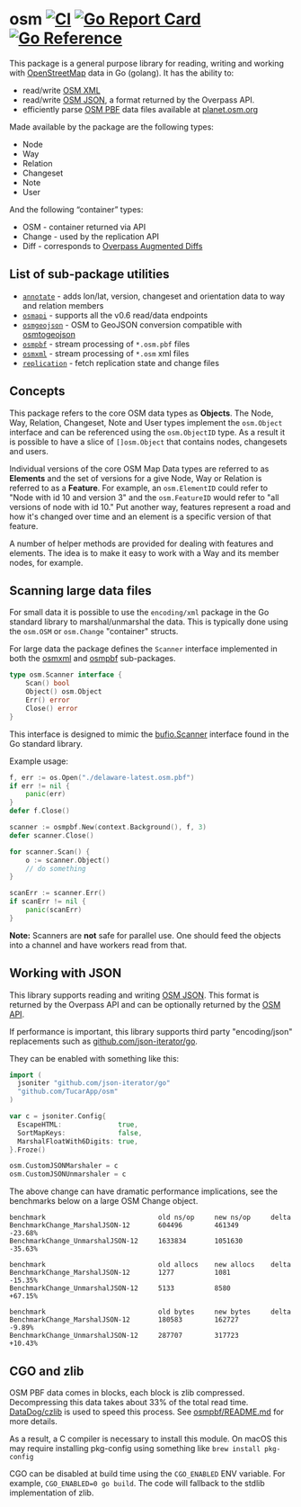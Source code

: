 # osm [![CI](https://github.com/TucarApp/osm/workflows/CI/badge.svg)](https://github.com/TucarApp/osm/actions?query=workflow%3ACI+event%3Apush) [![Go Report Card](https://goreportcard.com/badge/github.com/TucarApp/osm)](https://goreportcard.com/report/github.com/TucarApp/osm) [![Go Reference](https://pkg.go.dev/badge/github.com/TucarApp/osm.svg)](https://pkg.go.dev/github.com/TucarApp/osm)

This package is a general purpose library for reading, writing and working
with [OpenStreetMap](https://osm.org) data in Go (golang). It has the ability to:

-   read/write [OSM XML](https://wiki.openstreetmap.org/wiki/OSM_XML)
-   read/write [OSM JSON](https://wiki.openstreetmap.org/wiki/OSM_JSON),
    a format returned by the Overpass API.
-   efficiently parse [OSM PBF](https://wiki.openstreetmap.org/wiki/PBF_Format) data files available at
    [planet.osm.org](https://planet.osm.org/)

Made available by the package are the following types:

-   Node
-   Way
-   Relation
-   Changeset
-   Note
-   User

And the following “container” types:

-   OSM - container returned via API
-   Change - used by the replication API
-   Diff - corresponds to [Overpass Augmented Diffs](https://wiki.openstreetmap.org/wiki/Overpass_API/Augmented_Diffs)

## List of sub-package utilities

-   [`annotate`](annotate) - adds lon/lat, version, changeset and orientation data to way and relation members
-   [`osmapi`](osmapi) - supports all the v0.6 read/data endpoints
-   [`osmgeojson`](osmgeojson) - OSM to GeoJSON conversion compatible with [osmtogeojson](https://github.com/tyrasd/osmtogeojson)
-   [`osmpbf`](osmpbf) - stream processing of `*.osm.pbf` files
-   [`osmxml`](osmxml) - stream processing of `*.osm` xml files
-   [`replication`](replication) - fetch replication state and change files

## Concepts

This package refers to the core OSM data types as **Objects**. The Node, Way,
Relation, Changeset, Note and User types implement the `osm.Object` interface
and can be referenced using the `osm.ObjectID` type. As a result it is possible
to have a slice of `[]osm.Object` that contains nodes, changesets and users.

Individual versions of the core OSM Map Data types are referred to as **Elements**
and the set of versions for a give Node, Way or Relation is referred to as a
**Feature**. For example, an `osm.ElementID` could refer to "Node with id 10 and
version 3" and the `osm.FeatureID` would refer to "all versions of node with id 10."
Put another way, features represent a road and how it's changed over time and an
element is a specific version of that feature.

A number of helper methods are provided for dealing with features and elements.
The idea is to make it easy to work with a Way and its member nodes, for example.

## Scanning large data files

For small data it is possible to use the `encoding/xml` package in the
Go standard library to marshal/unmarshal the data. This is typically done using the
`osm.OSM` or `osm.Change` "container" structs.

For large data the package defines the `Scanner` interface implemented in both the [osmxml](osmxml)
and [osmpbf](osmpbf) sub-packages.

```go
type osm.Scanner interface {
	Scan() bool
	Object() osm.Object
	Err() error
	Close() error
}
```

This interface is designed to mimic the [bufio.Scanner](https://golang.org/pkg/bufio/#Scanner)
interface found in the Go standard library.

Example usage:

```go
f, err := os.Open("./delaware-latest.osm.pbf")
if err != nil {
	panic(err)
}
defer f.Close()

scanner := osmpbf.New(context.Background(), f, 3)
defer scanner.Close()

for scanner.Scan() {
	o := scanner.Object()
	// do something
}

scanErr := scanner.Err()
if scanErr != nil {
	panic(scanErr)
}
```

**Note:** Scanners are **not** safe for parallel use. One should feed the
objects into a channel and have workers read from that.

## Working with JSON

This library supports reading and writing [OSM JSON](https://wiki.openstreetmap.org/wiki/OSM_JSON).
This format is returned by the Overpass API and can be optionally returned by the
[OSM API](https://wiki.openstreetmap.org/wiki/API_v0.6#JSON_Format).

If performance is important, this library supports third party "encoding/json" replacements
such as [github.com/json-iterator/go](https://github.com/json-iterator/go).

They can be enabled with something like this:

```go
import (
  jsoniter "github.com/json-iterator/go"
  "github.com/TucarApp/osm"
)

var c = jsoniter.Config{
  EscapeHTML:              true,
  SortMapKeys:             false,
  MarshalFloatWith6Digits: true,
}.Froze()

osm.CustomJSONMarshaler = c
osm.CustomJSONUnmarshaler = c
```

The above change can have dramatic performance implications, see the benchmarks below
on a large OSM Change object.

```
benchmark                            old ns/op     new ns/op     delta
BenchmarkChange_MarshalJSON-12       604496        461349        -23.68%
BenchmarkChange_UnmarshalJSON-12     1633834       1051630       -35.63%

benchmark                            old allocs    new allocs    delta
BenchmarkChange_MarshalJSON-12       1277          1081          -15.35%
BenchmarkChange_UnmarshalJSON-12     5133          8580          +67.15%

benchmark                            old bytes     new bytes     delta
BenchmarkChange_MarshalJSON-12       180583        162727        -9.89%
BenchmarkChange_UnmarshalJSON-12     287707        317723        +10.43%
```

## CGO and zlib

OSM PBF data comes in blocks, each block is zlib compressed. Decompressing this
data takes about 33% of the total read time. [DataDog/czlib](https://github.com/DataDog/czlib) is
used to speed this process.
See [osmpbf/README.md](osmpbf#using-cgoczlib-for-decompression) for more details.

As a result, a C compiler is necessary to install this module. On macOS this may require
installing pkg-config using something like `brew install pkg-config`

CGO can be disabled at build time using the `CGO_ENABLED` ENV variable.
For example, `CGO_ENABLED=0 go build`. The code will fallback to the stdlib implementation of zlib.
